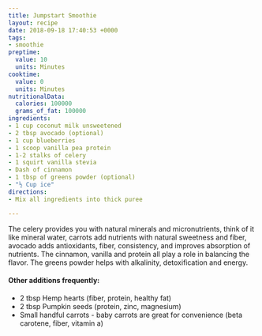 ```yaml
---
title: Jumpstart Smoothie
layout: recipe
date: 2018-09-18 17:40:53 +0000
tags:
- smoothie
preptime:
  value: 10
  units: Minutes
cooktime:
  value: 0
  units: Minutes
nutritionalData:
  calories: 100000
  grams_of_fat: 100000
ingredients:
- 1 cup coconut milk unsweetened
- 2 tbsp avocado (optional)
- 1 cup blueberries
- 1 scoop vanilla pea protein
- 1-2 stalks of celery
- 1 squirt vanilla stevia
- Dash of cinnamon
- 1 tbsp of greens powder (optional)
- "½ Cup ice"
directions:
- Mix all ingredients into thick puree

---
```

The celery provides you with natural minerals and micronutrients, think of it like mineral water, carrots add nutrients with natural sweetness and fiber, avocado adds antioxidants, fiber, consistency, and improves absorption of nutrients. The cinnamon, vanilla and protein all play a role in balancing the flavor. The greens powder helps with alkalinity, detoxification and energy.

#### Other additions frequently:

* 2 tbsp Hemp hearts (fiber, protein, healthy fat)
* 2 tbsp Pumpkin seeds (protein, zinc, magnesium)
* Small handful carrots - baby carrots are great for convenience (beta carotene, fiber, vitamin a)